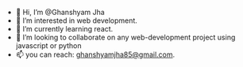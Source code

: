 - 👋 Hi, I’m @Ghanshyam Jha
- 👀 I’m interested in web development.
- 🌱 I’m currently learning react.
- 💞️ I’m looking to collaborate on any web-development project using javascript or python 
- 📫 you can reach: ghanshyamjha85@gmail.com.

<!---
Ghanshyamjha85/Ghanshyamjha85 is a ✨ special ✨ repository because its `README.md` (this file) appears on your GitHub profile.
You can click the Preview link to take a look at your changes.
--->
